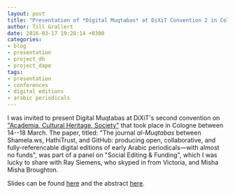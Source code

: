 ```yaml
---
layout: post
title: "Presentation of *Digital Muqtabas* at DiXiT Convention 2 in Cologne"
author: Till Grallert
date: 2016-03-17 19:28:14 +0300
categories:
- blog
- presentation
- project_dh
- project_dape
tags:
- presentation
- conferences
- digital editions
- arabic periodicals
---
```


I was invited to present Digital Muqtabas at DiXiT's second convention on ["Academia, Cultural Heritage, Society"](http://dixit.uni-koeln.de/programme/convention-2/) that took place in Cologne between 14--18 March. The paper, titled: "The journal *al-Muqtabas* between Shamela.ws, HathiTrust, and GitHub: producing open, collaborative, and fully-referencable digital editions of early Arabic periodicals—with almost no funds", was part of a panel on "Social Editing & Funding", which I was lucky to share with Ray Siemens, who skyped in from Victoria, and Misha Misha Broughton.

Slides can be found [here](https://www.tillgrallert.github.io/Slides/Dixit2) and the abstract [here](http://dixit.uni-koeln.de/convention-2-abstracts/#grallert).